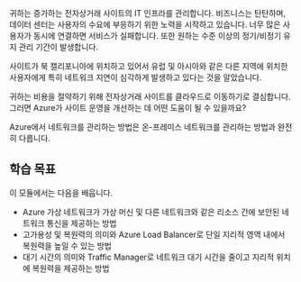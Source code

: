 귀하는 증가하는 전자상거래 사이트의 IT 인프라를 관리합니다. 비즈니스는 탄탄하며, 데이터 센터는 사용자의 수요에 부응하기 위한 노력을 시작하고 있습니다. 너무 많은 사용자가 동시에 연결하면 서비스가 실패합니다. 또한 원하는 수준 이상의 정기/비정기 유지 관리 기간이 발생합니다. 

사이트가 북 캘리포니아에 위치하고 있어서 유럽 및 아시아와 같은 다른 지역에 위치한 사용자에게 특히 네트워크 지연이 심각하게 발생하고 있다는 것을 알았습니다.

귀하는 비용을 절약하기 위해 전자상거래 사이트를 클라우드로 이동하기로 결심합니다. 그러면 Azure가 사이트 운영을 개선하는 데 어떤 도움이 될 수 있을까요?

Azure에서 네트워크를 관리하는 방법은 온-프레미스 네트워크를 관리하는 방법과 완전히 다릅니다. 

## <a name="learing-objectives"></a>학습 목표

이 모듈에서는 다음을 배웁니다.

- Azure 가상 네트워크가 가상 머신 및 다른 네트워크와 같은 리소스 간에 보안된 네트워크 통신을 제공하는 방법
- 고가용성 및 복원력의 의미와 Azure Load Balancer로 단일 지리적 영역 내에서 복원력을 높일 수 있는 방법
- 대기 시간의 의미와 Traffic Manager로 네트워크 대기 시간을 줄이고 지리적 위치에 복원력을 제공하는 방법
